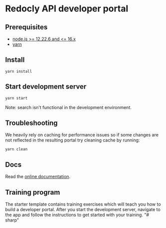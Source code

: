 # Redocly API developer portal

## Prerequisites

- [node.js >= 12.22.6 and <= 16.x](https://nodejs.org/en/)
- [yarn](https://yarnpkg.com/en/)

## Install

    yarn install

## Start development server

    yarn start

Note: search isn't functional in the development environment.

## Troubleshooting

We heavily rely on caching for performance issues so if some changes are not reflected in the resulting portal try cleaning cache by running:

    yarn clean

## Docs

Read the [online documentation](https://redoc.ly/docs/developer-portal/introduction/).

## Training program

The starter template contains training exercises which will teach you how to build a developer portal.
After you start the development server, navigate to the app and follow the instructions to get started with your training.
"# sharp" 
